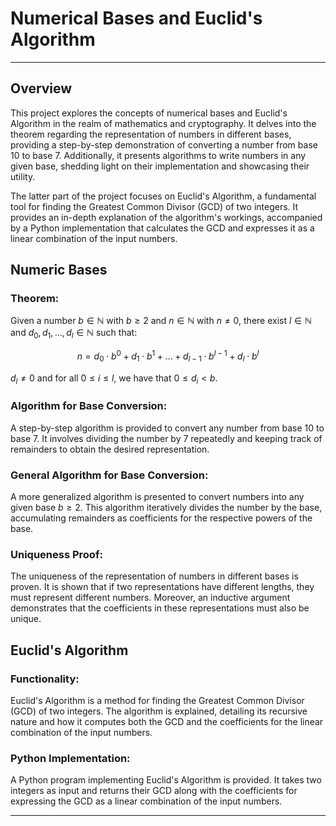 # Numerical Bases and Euclid's Algorithm

---

## Overview

This project explores the concepts of numerical bases and Euclid's Algorithm in the realm of mathematics and cryptography. It delves into the theorem regarding the representation of numbers in different bases, providing a step-by-step demonstration of converting a number from base 10 to base 7. Additionally, it presents algorithms to write numbers in any given base, shedding light on their implementation and showcasing their utility.

The latter part of the project focuses on Euclid's Algorithm, a fundamental tool for finding the Greatest Common Divisor (GCD) of two integers. It provides an in-depth explanation of the algorithm's workings, accompanied by a Python implementation that calculates the GCD and expresses it as a linear combination of the input numbers.

## Numeric Bases

### Theorem:

Given a number $b \in \mathbb{N}$ with $b \geq 2$ and $n \in \mathbb{N}$ with $n \neq 0$, there exist $l \in \mathbb{N}$ and $d_0, d_1, ..., d_l \in \mathbb{N}$ such that:

$$n=d_{0} \cdot b^0 +d_{1} \cdot b^1 +...+ d_{l−1} \cdot b^{l−1} + d_{l} \cdot b^l$$

$d_l \neq 0$ and for all $0 \leq i \leq l$, we have that $0 \leq d_i < b$.

### Algorithm for Base Conversion:

A step-by-step algorithm is provided to convert any number from base 10 to base 7. It involves dividing the number by 7 repeatedly and keeping track of remainders to obtain the desired representation.

### General Algorithm for Base Conversion:

A more generalized algorithm is presented to convert numbers into any given base $b \geq 2$. This algorithm iteratively divides the number by the base, accumulating remainders as coefficients for the respective powers of the base.

### Uniqueness Proof:

The uniqueness of the representation of numbers in different bases is proven. It is shown that if two representations have different lengths, they must represent different numbers. Moreover, an inductive argument demonstrates that the coefficients in these representations must also be unique.

## Euclid's Algorithm

### Functionality:

Euclid's Algorithm is a method for finding the Greatest Common Divisor (GCD) of two integers. The algorithm is explained, detailing its recursive nature and how it computes both the GCD and the coefficients for the linear combination of the input numbers.

### Python Implementation:

A Python program implementing Euclid's Algorithm is provided. It takes two integers as input and returns their GCD along with the coefficients for expressing the GCD as a linear combination of the input numbers.

---


